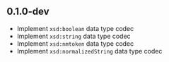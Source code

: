## 0.1.0-dev

- Implement `xsd:boolean` data type codec
- Implement `xsd:string` data type codec
- Implement `xsd:nmtoken` data type codec
- Implement `xsd:normalizedString` data type codec